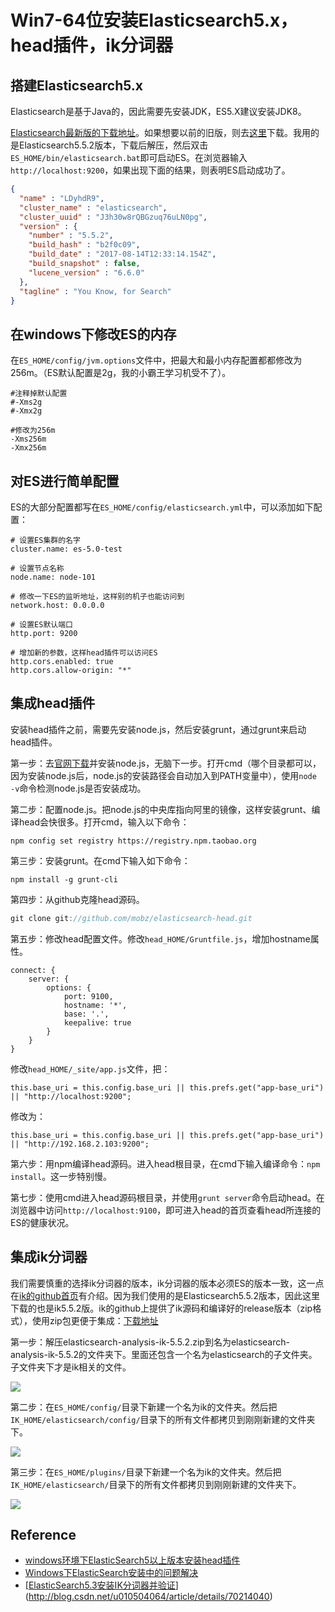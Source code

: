 # Win7-64位安装Elasticsearch5.x，head插件，ik分词器

## 搭建Elasticsearch5.x

Elasticsearch是基于Java的，因此需要先安装JDK，ES5.X建议安装JDK8。

[Elasticsearch最新版的下载地址](https://www.elastic.co/downloads/elasticsearch)。如果想要以前的旧版，则去[这里](https://www.elastic.co/downloads/past-releases)下载。我用的是Elasticsearch5.5.2版本，下载后解压，然后双击`ES_HOME/bin/elasticsearch.bat`即可启动ES。在浏览器输入`http://localhost:9200`，如果出现下面的结果，则表明ES启动成功了。

```json
{
  "name" : "LDyhdR9",
  "cluster_name" : "elasticsearch",
  "cluster_uuid" : "J3h30w8rQBGzuq76uLN0pg",
  "version" : {
    "number" : "5.5.2",
    "build_hash" : "b2f0c09",
    "build_date" : "2017-08-14T12:33:14.154Z",
    "build_snapshot" : false,
    "lucene_version" : "6.6.0"
  },
  "tagline" : "You Know, for Search"
}
```

## 在windows下修改ES的内存

在`ES_HOME/config/jvm.options`文件中，把最大和最小内存配置都都修改为256m。（ES默认配置是2g，我的小霸王学习机受不了）。

```shell
#注释掉默认配置
#-Xms2g
#-Xmx2g

#修改为256m
-Xms256m
-Xmx256m
```

## 对ES进行简单配置

ES的大部分配置都写在`ES_HOME/config/elasticsearch.yml`中，可以添加如下配置：

```shell
# 设置ES集群的名字
cluster.name: es-5.0-test

# 设置节点名称
node.name: node-101

# 修改一下ES的监听地址，这样别的机子也能访问到
network.host: 0.0.0.0

# 设置ES默认端口
http.port: 9200

# 增加新的参数，这样head插件可以访问ES
http.cors.enabled: true
http.cors.allow-origin: "*"
```

## 集成head插件

安装head插件之前，需要先安装node.js，然后安装grunt，通过grunt来启动head插件。

第一步：去[官网下载](https://nodejs.org/en/)并安装node.js，无脑下一步。打开cmd（哪个目录都可以，因为安装node.js后，node.js的安装路径会自动加入到PATH变量中），使用`node -v`命令检测node.js是否安装成功。

第二步：配置node.js。把node.js的中央库指向阿里的镜像，这样安装grunt、编译head会快很多。打开cmd，输入以下命令：

```shell
npm config set registry https://registry.npm.taobao.org 
```

第三步：安装grunt。在cmd下输入如下命令：

```shell
npm install -g grunt-cli
```

第四步：从github克隆head源码。

```java
git clone git://github.com/mobz/elasticsearch-head.git
```

第五步：修改head配置文件。修改`head_HOME/Gruntfile.js`，增加hostname属性。

```shell
connect: {
    server: {
        options: {
            port: 9100,
            hostname: '*',
            base: '.',
            keepalive: true
        }
    }
}
```

修改`head_HOME/_site/app.js`文件，把：

```shell
this.base_uri = this.config.base_uri || this.prefs.get("app-base_uri") || "http://localhost:9200";
```

修改为：

```shell
this.base_uri = this.config.base_uri || this.prefs.get("app-base_uri") || "http://192.168.2.103:9200";
```

第六步：用npm编译head源码。进入head根目录，在cmd下输入编译命令：`npm install`。这一步特别慢。

第七步：使用cmd进入head源码根目录，并使用`grunt server`命令启动head。在浏览器中访问`http://localhost:9100`，即可进入head的首页查看head所连接的ES的健康状况。

## 集成ik分词器

我们需要慎重的选择ik分词器的版本，ik分词器的版本必须ES的版本一致，这一点在[ik的github首页](https://github.com/medcl/elasticsearch-analysis-ik)有介绍。因为我们使用的是Elasticsearch5.5.2版本，因此这里下载的也是ik5.5.2版。ik的github上提供了ik源码和编译好的release版本（zip格式），使用zip包更便于集成：[下载地址](https://github.com/medcl/elasticsearch-analysis-ik/releases)

第一步：解压elasticsearch-analysis-ik-5.5.2.zip到名为elasticsearch-analysis-ik-5.5.2的文件夹下。里面还包含一个名为elasticsearch的子文件夹。子文件夹下才是ik相关的文件。

![](http://wx1.sinaimg.cn/mw690/0065Y1avgy1flsf6pty86j30it08wjri.jpg)

第二步：在`ES_HOME/config/`目录下新建一个名为ik的文件夹。然后把`IK_HOME/elasticsearch/config/`目录下的所有文件都拷贝到刚刚新建的文件夹下。

![](http://wx4.sinaimg.cn/mw690/0065Y1avgy1flsf6pcnvkj30is0bojrl.jpg)

第三步：在`ES_HOME/plugins/`目录下新建一个名为ik的文件夹。然后把`IK_HOME/elasticsearch/`目录下的所有文件都拷贝到刚刚新建的文件夹下。

![](http://wx2.sinaimg.cn/mw690/0065Y1avgy1flsf6qp6kgj30i808u0st.jpg)

## Reference

* [windows环境下ElasticSearch5以上版本安装head插件](http://blog.csdn.net/yx1214442120/article/details/55102298)
* [Windows下ElasticSearch安装中的问题解决](http://blog.csdn.net/wonderluoying/article/details/53363971)
* [[ElasticSearch5.3安装IK分词器并验证](http://blog.csdn.net/u010504064/article/details/70214040)](http://blog.csdn.net/u010504064/article/details/70214040)

